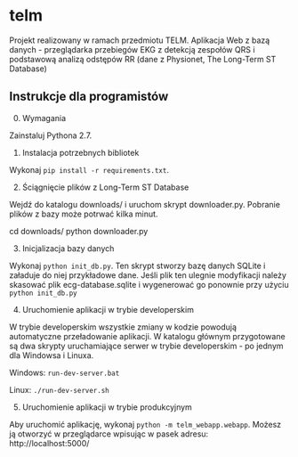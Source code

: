 # telm

Projekt realizowany w ramach przedmiotu TELM.
Aplikacja Web z bazą danych - przeglądarka przebiegów EKG
z detekcją zespołów QRS i podstawową analizą odstępów RR
(dane z Physionet, The Long-Term ST Database)

## Instrukcje dla programistów

0. Wymagania

Zainstaluj Pythona 2.7.

1. Instalacja potrzebnych bibliotek

Wykonaj `pip install -r requirements.txt`.

2. Ściągnięcie plików z Long-Term ST Database

Wejdź do katalogu downloads/ i uruchom skrypt downloader.py.
Pobranie plików z bazy może potrwać kilka minut.

cd downloads/
python downloader.py

3. Inicjalizacja bazy danych

Wykonaj `python init_db.py`. Ten skrypt stworzy bazę
danych SQLite i załaduje do niej przykładowe dane.
Jeśli plik ten ulegnie modyfikacji należy skasować plik ecg-database.sqlite
i wygenerować go ponownie przy użyciu `python init_db.py`

4. Uruchomienie aplikacji w trybie developerskim

W trybie developerskim wszystkie zmiany w kodzie powodują
automatyczne przeładowanie aplikacji. W katalogu głównym
przygotowane są dwa skrypty uruchamiające serwer w trybie
developerskim - po jednym dla Windowsa i Linuxa.

Windows: `run-dev-server.bat`

Linux: `./run-dev-server.sh`

5. Uruchomienie aplikacji w trybie produkcyjnym

Aby uruchomić aplikację, wykonaj `python -m telm_webapp.webapp`.
Możesz ją otworzyć w przeglądarce wpisując w pasek adresu: http://localhost:5000/
